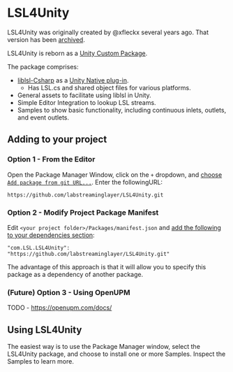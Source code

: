 # LSL4Unity

LSL4Unity was originally created by @xfleckx several years ago. That version has been [archived](https://github.com/labstreaminglayer/LSL4Unity/releases/tag/archive).

LSL4Unity is reborn as a [Unity Custom Package](https://docs.unity3d.com/Manual/CustomPackages.html).

The package comprises:

* [liblsl-Csharp](https://github.com/labstreaminglayer/liblsl-Csharp) as a [Unity Native plug-in](https://docs.unity3d.com/Manual/NativePlugins.html).
    * Has LSL.cs and shared object files for various platforms.
* General assets to facilitate using liblsl in Unity.
* Simple Editor Integration to lookup LSL streams. 
* Samples to show basic functionality, including continuous inlets, outlets, and event outlets.

## Adding to your project

### Option 1 - From the Editor

Open the Package Manager Window, click on the `+` dropdown, and [choose `Add package from git URL...`](https://docs.unity3d.com/Manual/upm-ui-giturl.html). Enter the followingURL: 

`https://github.com/labstreaminglayer/LSL4Unity.git`

### Option 2 - Modify Project Package Manifest

Edit `<your project folder>/Packages/manifest.json` and [add the following to your dependencies section](https://docs.unity3d.com/2020.3/Documentation/Manual/upm-git.html):

`"com.LSL.LSL4Unity": "https://github.com/labstreaminglayer/LSL4Unity.git"`

The advantage of this approach is that it will allow you to specify this package as a dependency of another package.

### (Future) Option 3 - Using OpenUPM

TODO - https://openupm.com/docs/

## Using LSL4Unity

The easiest way is to use the Package Manager window, select the LSL4Unity package, and choose to install one or more Samples. Inspect the Samples to learn more.
